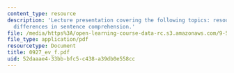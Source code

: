 ```yaml
---
content_type: resource
description: 'Lecture presentation covering the following topics: resources and individual
  differences in sentence comprehension.'
file: /media/https%3A/open-learning-course-data-rc.s3.amazonaws.com/9-591j-language-processing-fall-2004/52daaae433bbbfc5c438a39db0e558cc_0927_ev_f.pdf
file_type: application/pdf
resourcetype: Document
title: 0927_ev_f.pdf
uid: 52daaae4-33bb-bfc5-c438-a39db0e558cc
---
```

